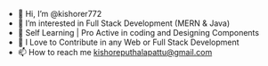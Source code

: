 - 👋 Hi, I’m @kishorer772
- 👀 I’m interested in Full Stack Development (MERN & Java)
- 🌱 Self Learning | Pro Active in coding and Designing Components
- 💞️ I Love to Contribute in any Web or Full Stack Development
- 📫 How to reach me kishoreputhalapattu@gmail.com

<!---
kishorer772/kishorer772 is a ✨ special ✨ repository because its `README.md` (this file) appears on your GitHub profile.
You can click the Preview link to take a look at your changes.
--->
